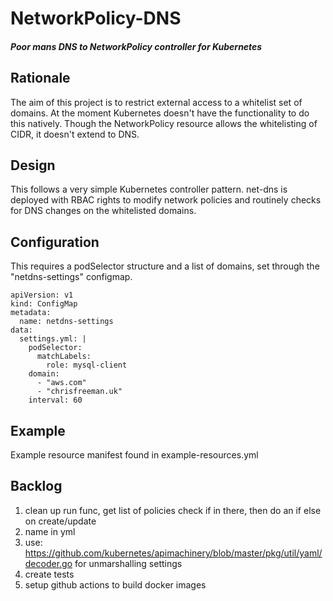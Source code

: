 # NetworkPolicy-DNS
##### Poor mans DNS to NetworkPolicy controller for Kubernetes


## Rationale

The aim of this project is to restrict external access to a whitelist set of domains. At the moment Kubernetes doesn't have the functionality to do this natively. Though the NetworkPolicy resource allows the whitelisting of CIDR, it doesn't extend to DNS. 

## Design

This follows a very simple Kubernetes controller pattern. net-dns is deployed with RBAC rights to modify network policies and routinely checks for DNS changes on the whitelisted domains.

## Configuration

This requires a podSelector structure and a list of domains, set through the "netdns-settings" configmap.

```
apiVersion: v1
kind: ConfigMap
metadata:
  name: netdns-settings
data:
  settings.yml: |
    podSelector:
      matchLabels:
        role: mysql-client
    domain:
      - "aws.com"
      - "chrisfreeman.uk"
    interval: 60
```

## Example 

Example resource manifest found in example-resources.yml

 
## Backlog

1. clean up run func, get list of policies check if in there, then do an if else on create/update
2. name in yml
3. use: https://github.com/kubernetes/apimachinery/blob/master/pkg/util/yaml/decoder.go for unmarshalling settings
4. create tests
5. setup github actions to build docker images
